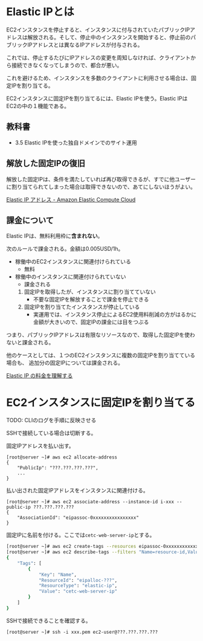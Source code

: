 # Elastic IPとは

EC2インスタンスを停止すると、インスタンスに付与されていたパブリックIPアドレスは解放される。そして、停止中のインスタンスを開始すると、停止前のパブリックIPアドレスとは異なるIPアドレスが付与される。

これでは、停止するたびにIPアドレスの変更を周知しなければ、クライアントから接続できなくなってしまうので、都合が悪い。

これを避けるため、インスタンスを多数のクライアントに利用させる場合は、固定IPを割り当てる。

EC2インスタンスに固定IPを割り当てるには、Elastic IPを使う。Elastic IPはEC2の中の１機能である。

## 教科書
- 3.5 Elastic IPを使った独自ドメインでのサイト運用

## 解放した固定IPの復旧
解放した固定IPは、条件を満たしていれば再び取得できるが、すでに他ユーザーに割り当てられてしまった場合は取得できないので、あてにしないほうがよい。

[Elastic IP アドレス - Amazon Elastic Compute Cloud](https://docs.aws.amazon.com/ja_jp/AWSEC2/latest/UserGuide/elastic-ip-addresses-eip.html#using-eip-recovering)

## 課金について

Elastic IPは、無料利用枠に**含まれない**。

次のルールで課金される。金額は0.005USD/1h。

- 稼働中のEC2インスタンスに関連付けられている
    - 無料
- 稼働中のインスタンスに関連付けられていない
    - 課金される
    1. 固定IPを取得したが、インスタンスに割り当てていない
	    - 不要な固定IPを解放することで課金を停止できる 
    2. 固定IPを割り当てたインスタンスが停止している
    	- 実運用では、インスタンス停止によるEC2使用料削減の方がはるかに金額が大きいので、固定IPの課金には目をつぶる

つまり、パブリックIPアドレスは有限なリソースなので、取得した固定IPを使わないと課金される。

他のケースとしては、１つのEC2インスタンスに複数の固定IPを割り当てている場合も、 追加分の固定IPについては課金される。

[Elastic IP の料金を理解する](https://aws.amazon.com/jp/premiumsupport/knowledge-center/elastic-ip-charges/)

# EC2インスタンスに固定IPを割り当てる

TODO: CLIのログを手順に反映させる

SSHで接続している場合は切断する。

固定IPアドレスを払い出す。

```bash=
[root@server ~]# aws ec2 allocate-address
{
    "PublicIp": "???.???.???.???",
    ...
}
```

払い出された固定IPアドレスをインスタンスに関連付ける。

```bash=
[root@server ~]# aws ec2 associate-address --instance-id i-xxx --public-ip ???.???.???.???
{
	"AssociationId": "eipassoc-0xxxxxxxxxxxxxxxx"
}
```

固定IPに名前を付ける。ここでは`cetc-web-server-ip`とする。

```bash
[root@server ~]# aws ec2 create-tags --resources eipassoc-0xxxxxxxxxxxxxxxx --tags "Key=Name,Value=cetc-web-server-ip"
[root@server ~]# aws ec2 describe-tags --filters "Name=resource-id,Values=${EC2_INS_2_ALLOCATE_ID}"
{
    "Tags": [
        {
            "Key": "Name",
            "ResourceId": "eipalloc-???",
            "ResourceType": "elastic-ip",
            "Value": "cetc-web-server-ip"
        }
    ]
}
```

SSHで接続できることを確認する。

```bash=
[root@server ~]# ssh -i xxx.pem ec2-user@???.???.???.???
```
